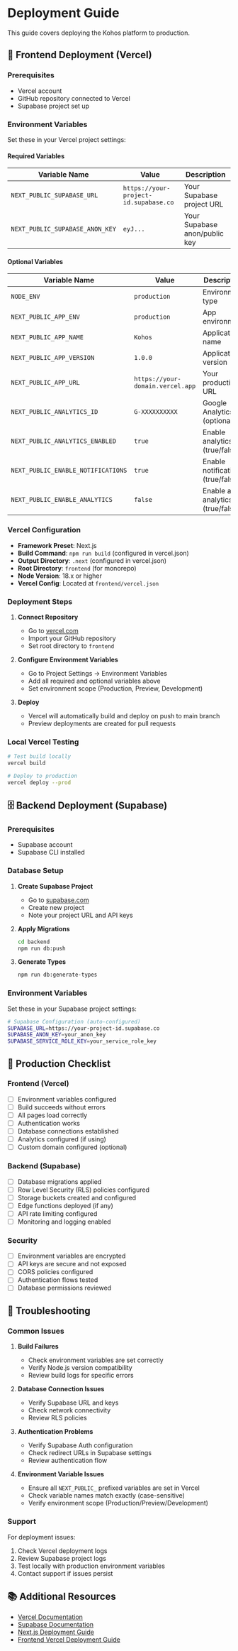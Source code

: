 # Deployment Guide

This guide covers deploying the Kohos platform to production.

## 🚀 Frontend Deployment (Vercel)

### Prerequisites

- Vercel account
- GitHub repository connected to Vercel
- Supabase project set up

### Environment Variables

Set these in your Vercel project settings:

#### Required Variables

| Variable Name | Value | Description |
|---------------|-------|-------------|
| `NEXT_PUBLIC_SUPABASE_URL` | `https://your-project-id.supabase.co` | Your Supabase project URL |
| `NEXT_PUBLIC_SUPABASE_ANON_KEY` | `eyJ...` | Your Supabase anon/public key |

#### Optional Variables

| Variable Name | Value | Description |
|---------------|-------|-------------|
| `NODE_ENV` | `production` | Environment type |
| `NEXT_PUBLIC_APP_ENV` | `production` | App environment |
| `NEXT_PUBLIC_APP_NAME` | `Kohos` | Application name |
| `NEXT_PUBLIC_APP_VERSION` | `1.0.0` | Application version |
| `NEXT_PUBLIC_APP_URL` | `https://your-domain.vercel.app` | Your production URL |
| `NEXT_PUBLIC_ANALYTICS_ID` | `G-XXXXXXXXXX` | Google Analytics ID (optional) |
| `NEXT_PUBLIC_ANALYTICS_ENABLED` | `true` | Enable analytics (true/false) |
| `NEXT_PUBLIC_ENABLE_NOTIFICATIONS` | `true` | Enable notifications (true/false) |
| `NEXT_PUBLIC_ENABLE_ANALYTICS` | `false` | Enable app analytics (true/false) |

### Vercel Configuration

- **Framework Preset**: Next.js
- **Build Command**: `npm run build` (configured in vercel.json)
- **Output Directory**: `.next` (configured in vercel.json)
- **Root Directory**: `frontend` (for monorepo)
- **Node Version**: 18.x or higher
- **Vercel Config**: Located at `frontend/vercel.json`

### Deployment Steps

1. **Connect Repository**
   - Go to [vercel.com](https://vercel.com)
   - Import your GitHub repository
   - Set root directory to `frontend`

2. **Configure Environment Variables**
   - Go to Project Settings → Environment Variables
   - Add all required and optional variables above
   - Set environment scope (Production, Preview, Development)

3. **Deploy**
   - Vercel will automatically build and deploy on push to main branch
   - Preview deployments are created for pull requests

### Local Vercel Testing

```bash
# Test build locally
vercel build

# Deploy to production
vercel deploy --prod
```

## 🗄️ Backend Deployment (Supabase)

### Prerequisites

- Supabase account
- Supabase CLI installed

### Database Setup

1. **Create Supabase Project**
   - Go to [supabase.com](https://supabase.com)
   - Create new project
   - Note your project URL and API keys

2. **Apply Migrations**
   ```bash
   cd backend
   npm run db:push
   ```

3. **Generate Types**
   ```bash
   npm run db:generate-types
   ```

### Environment Variables

Set these in your Supabase project settings:

```bash
# Supabase Configuration (auto-configured)
SUPABASE_URL=https://your-project-id.supabase.co
SUPABASE_ANON_KEY=your_anon_key
SUPABASE_SERVICE_ROLE_KEY=your_service_role_key
```

## 🔧 Production Checklist

### Frontend (Vercel)

- [ ] Environment variables configured
- [ ] Build succeeds without errors
- [ ] All pages load correctly
- [ ] Authentication works
- [ ] Database connections established
- [ ] Analytics configured (if using)
- [ ] Custom domain configured (optional)

### Backend (Supabase)

- [ ] Database migrations applied
- [ ] Row Level Security (RLS) policies configured
- [ ] Storage buckets created and configured
- [ ] Edge functions deployed (if any)
- [ ] API rate limiting configured
- [ ] Monitoring and logging enabled

### Security

- [ ] Environment variables are encrypted
- [ ] API keys are secure and not exposed
- [ ] CORS policies configured
- [ ] Authentication flows tested
- [ ] Database permissions reviewed

## 🚨 Troubleshooting

### Common Issues

1. **Build Failures**
   - Check environment variables are set correctly
   - Verify Node.js version compatibility
   - Review build logs for specific errors

2. **Database Connection Issues**
   - Verify Supabase URL and keys
   - Check network connectivity
   - Review RLS policies

3. **Authentication Problems**
   - Verify Supabase Auth configuration
   - Check redirect URLs in Supabase settings
   - Review authentication flow

4. **Environment Variable Issues**
   - Ensure all `NEXT_PUBLIC_` prefixed variables are set in Vercel
   - Check variable names match exactly (case-sensitive)
   - Verify environment scope (Production/Preview/Development)

### Support

For deployment issues:
1. Check Vercel deployment logs
2. Review Supabase project logs
3. Test locally with production environment variables
4. Contact support if issues persist

## 📚 Additional Resources

- [Vercel Documentation](https://vercel.com/docs)
- [Supabase Documentation](https://supabase.com/docs)
- [Next.js Deployment Guide](https://nextjs.org/docs/deployment)
- [Frontend Vercel Deployment Guide](frontend/VERCEL_DEPLOYMENT.md) 